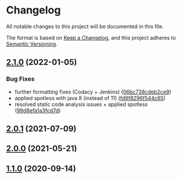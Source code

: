 # Changelog
All notable changes to this project will be documented in this file.

The format is based on [Keep a Changelog](https://keepachangelog.com/en/1.0.0/),
and this project adheres to [Semantic Versioning](https://semver.org/spec/v2.0.0.html).


## [2.1.0](https://gitlab.com/html-validate/html-validate/compare/2.1.0) (2022-01-05)


### Bug Fixes

 -  further formatting fixes (Codacy + Jenkins) ([06bc738cdeb2ce9](https://github.com/ie3-institute/PSDM_jenkinsDev/commit/06bc738cdeb2ce9))
 -  applied spotless with java 8 (instead of 11) ([fd9f8296f544c65](https://github.com/ie3-institute/PSDM_jenkinsDev/commit/fd9f8296f544c65))
 -  resolved static code analysis issues + applied spotless ([99d8efa1a3fcd7d](https://github.com/ie3-institute/PSDM_jenkinsDev/commit/99d8efa1a3fcd7d))

## [2.0.1](https://gitlab.com/html-validate/html-validate/compare/2.0.1) (2021-07-09)



## [2.0.0](https://gitlab.com/html-validate/html-validate/compare/2.0.0) (2021-05-21)



## [1.1.0](https://gitlab.com/html-validate/html-validate/compare/1.1.0) (2020-09-14)





